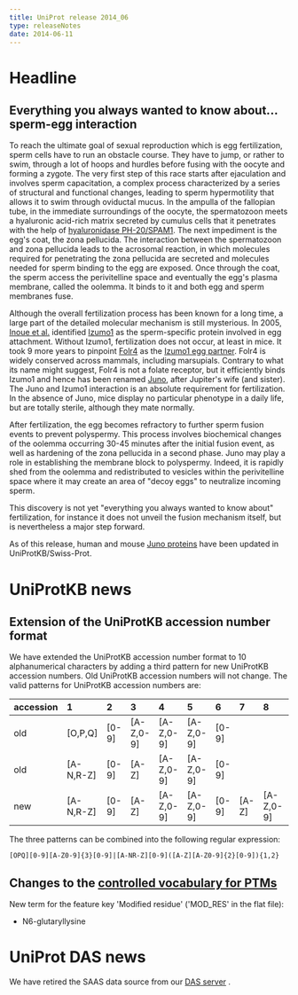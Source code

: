 ```yaml
---
title: UniProt release 2014_06
type: releaseNotes
date: 2014-06-11
---
```


# Headline

## Everything you always wanted to know about... sperm-egg interaction

To reach the ultimate goal of sexual reproduction which is egg fertilization, sperm cells have to run an obstacle course. They have to jump, or rather to swim, through a lot of hoops and hurdles before fusing with the oocyte and forming a zygote. The very first step of this race starts after ejaculation and involves sperm capacitation, a complex process characterized by a series of structural and functional changes, leading to sperm hypermotility that allows it to swim through oviductal mucus. In the ampulla of the fallopian tube, in the immediate surroundings of the oocyte, the spermatozoon meets a hyaluronic acid-rich matrix secreted by cumulus cells that it penetrates with the help of [hyaluronidase PH-20/SPAM1](<http://www.uniprot.org/uniprotkb?query=(gene:SPAM1)+AND+reviewed:yes>). The next impediment is the egg's coat, the zona pellucida. The interaction between the spermatozoon and zona pellucida leads to the acrosomal reaction, in which molecules required for penetrating the zona pellucida are secreted and molecules needed for sperm binding to the egg are exposed. Once through the coat, the sperm access the perivitelline space and eventually the egg's plasma membrane, called the oolemma. It binds to it and both egg and sperm membranes fuse.

Although the overall fertilization process has been known for a long time, a large part of the detailed molecular mechanism is still mysterious. In 2005, [Inoue et al.](http://www.ncbi.nlm.nih.gov/pubmed/15759005) identified [Izumo1](<http://www.uniprot.org/uniprotkb?query=(gene:IZUMO1)+AND+reviewed:yes>) as the sperm-specific protein involved in egg attachment. Without Izumo1, fertilization does not occur, at least in mice. It took 9 more years to pinpoint [Folr4](<http://www.uniprot.org/uniprotkb?query=(gene:FOLR4)+AND+reviewed:yes>) as the [Izumo1 egg partner](http://www.ncbi.nlm.nih.gov/pubmed/24739963). Folr4 is widely conserved across mammals, including marsupials. Contrary to what its name might suggest, Folr4 is not a folate receptor, but it efficiently binds Izumo1 and hence has been renamed [Juno](http://en.wikipedia.org/wiki/Juno_%28mythology%29), after Jupiter's wife (and sister). The Juno and Izumo1 interaction is an absolute requirement for fertilization. In the absence of Juno, mice display no particular phenotype in a daily life, but are totally sterile, although they mate normally.

After fertilization, the egg becomes refractory to further sperm fusion events to prevent polyspermy. This process involves biochemical changes of the oolemma occurring 30-45 minutes after the initial fusion event, as well as hardening of the zona pellucida in a second phase. Juno may play a role in establishing the membrane block to polyspermy. Indeed, it is rapidly shed from the oolemma and redistributed to vesicles within the perivitelline space where it may create an area of "decoy eggs" to neutralize incoming sperm.

This discovery is not yet "everything you always wanted to know about" fertilization, for instance it does not unveil the fusion mechanism itself, but is nevertheless a major step forward.

As of this release, human and mouse [Juno proteins](http://www.uniprot.org/uniprotkb?query=gene:Folr4+and+reviewed:yes) have been updated in UniProtKB/Swiss-Prot.

# UniProtKB news

## Extension of the UniProtKB accession number format

We have extended the UniProtKB accession number format to 10 alphanumerical characters by adding a third pattern for new UniProtKB accession numbers. Old UniProtKB accession numbers will not change. The valid patterns for UniProtKB accession numbers are:

| accession | 1           | 2       | 3           | 4           | 5           | 6       | 7       | 8           | 9           | 10      |
| :-------- | :---------- | :------ | :---------- | :---------- | :---------- | :------ | :------ | :---------- | :---------- | :------ |
| old       | \[O,P,Q\]   | \[0-9\] | \[A-Z,0-9\] | \[A-Z,0-9\] | \[A-Z,0-9\] | \[0-9\] |         |             |             |         |
| old       | \[A-N,R-Z\] | \[0-9\] | \[A-Z\]     | \[A-Z,0-9\] | \[A-Z,0-9\] | \[0-9\] |         |             |             |         |
| new       | \[A-N,R-Z\] | \[0-9\] | \[A-Z\]     | \[A-Z,0-9\] | \[A-Z,0-9\] | \[0-9\] | \[A-Z\] | \[A-Z,0-9\] | \[A-Z,0-9\] | \[0-9\] |

The three patterns can be combined into the following regular expression:

    [OPQ][0-9][A-Z0-9]{3}[0-9]|[A-NR-Z][0-9]([A-Z][A-Z0-9]{2}[0-9]){1,2}

## Changes to the [controlled vocabulary for PTMs](https://ftp.uniprot.org/pub/databases/uniprot/current_release/knowledgebase/complete/docs/ptmlist)

New term for the feature key 'Modified residue' ('MOD_RES' in the flat file):

- N6-glutaryllysine

# UniProt DAS news

We have retired the SAAS data source from our [DAS server](http://www.ebi.ac.uk/uniprot-das) .
